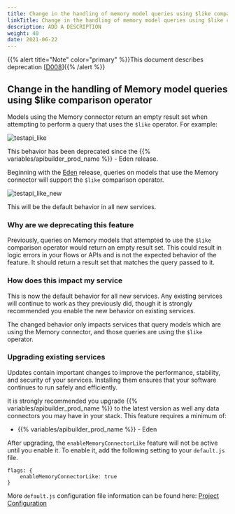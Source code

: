 ```yaml
---
title: Change in the handling of memory model queries using $like comparison operator
linkTitle: Change in the handling of memory model queries using $like comparison operator
description: ADD A DESCRIPTION
weight: 40
date: 2021-06-22
---
```


{{% alert title="Note" color="primary" %}}This document describes deprecation \[[D008](/docs/deprecations/#D008)\]{{% /alert %}}

## Change in the handling of Memory model queries using $like comparison operator

Models using the Memory connector return an empty result set when attempting to perform a query that uses the `$like` operator. For example:

![testapi_like](/Images/testapi_like.png)

This behavior has been deprecated since the {{% variables/apibuilder_prod_name %}} - Eden release.

Beginning with the [Eden](/docs/release_notes/standalone_-_14_september_2018/) release, queries on models that use the Memory connector will support the `$like` comparison operator.

![testapi_like_new](/Images/testapi_like_new.png)

This will be the default behavior in all new services.

### Why are we deprecating this feature

Previously, queries on Memory models that attempted to use the `$like` comparison operator would return an empty result set. This could result in logic errors in your flows or APIs and is not the expected behavior of the feature. It should return a result set that matches the query passed to it.

### How does this impact my service

This is now the default behavior for all new services. Any existing services will continue to work as they previously did, though it is strongly recommended you enable the new behavior on existing services.

The changed behavior only impacts services that query models which are using the Memory connector, and those queries are using the `$like` operator.

### Upgrading existing services

Updates contain important changes to improve the performance, stability, and security of your services. Installing them ensures that your software continues to run safely and efficiently.

It is strongly recommended you upgrade {{% variables/apibuilder_prod_name %}} to the latest version as well any data connectors you may have in your stack. This feature requires a minimum of:

* {{% variables/apibuilder_prod_name %}} - Eden

After upgrading, the `enableMemoryConnectorLike` feature will not be active until you enable it. To enable it, add the following setting to your `default.js` file.

```
flags: {
    enableMemoryConnectorLike: true
}
```

More `default.js` configuration file information can be found here: [Project Configuration](/docs/developer_guide/project/configuration/project_configuration/#flags)

